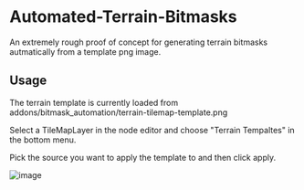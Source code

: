 # Automated-Terrain-Bitmasks

An extremely rough proof of concept for generating terrain bitmasks autmatically from a template png image.

## Usage

The terrain template is currently loaded from addons/bitmask_automation/terrain-tilemap-template.png

Select a TileMapLayer in the node editor and choose "Terrain Tempaltes" in the bottom menu.

Pick the source you want to apply the template to and then click apply.

![image](https://github.com/user-attachments/assets/5835c492-0145-4f40-b9fd-ddc0eda2920b)
